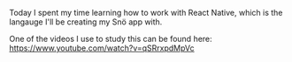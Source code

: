 Today I spent my time learning how to work with React Native, which is the langauge I'll be creating my Snö app with.

One of the videos I use to study this can be found here: https://www.youtube.com/watch?v=qSRrxpdMpVc